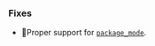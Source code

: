 ### Fixes

- 🐛Proper support for [`package_mode`](https://python-poetry.org/docs/pyproject#package-mode).
